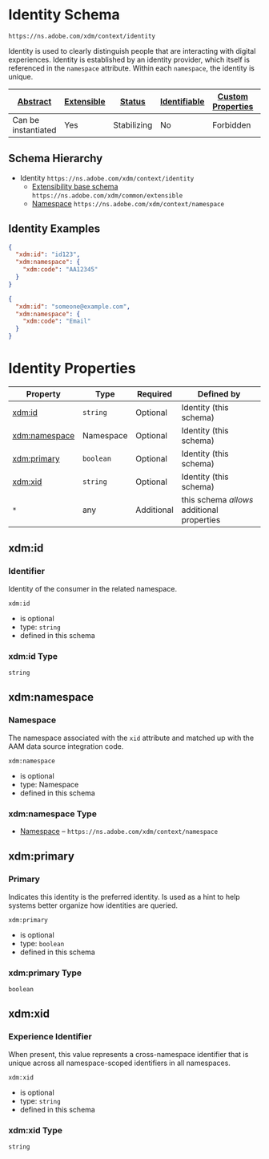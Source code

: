
# Identity Schema

```
https://ns.adobe.com/xdm/context/identity
```

Identity is used to clearly distinguish people that are interacting with digital experiences. Identity is established by an identity provider, which itself is referenced in the `namespace` attribute. Within each `namespace`, the identity is unique.

| [Abstract](../../abstract.md) | [Extensible](../../extensions.md) | [Status](../../status.md) | [Identifiable](../../id.md) | [Custom Properties](../../extensions.md) | [Additional Properties](../../extensions.md) | Defined In |
|-------------------------------|-----------------------------------|---------------------------|-----------------------------|------------------------------------------|----------------------------------------------|------------|
| Can be instantiated | Yes | Stabilizing | No | Forbidden | Permitted | [context/identity.schema.json](context/identity.schema.json) |
## Schema Hierarchy

* Identity `https://ns.adobe.com/xdm/context/identity`
  * [Extensibility base schema](../common/extensible.schema.md) `https://ns.adobe.com/xdm/common/extensible`
  * [Namespace](namespace.schema.md) `https://ns.adobe.com/xdm/context/namespace`


## Identity Examples

```json
{
  "xdm:id": "id123",
  "xdm:namespace": {
    "xdm:code": "AA12345"
  }
}
```

```json
{
  "xdm:id": "someone@example.com",
  "xdm:namespace": {
    "xdm:code": "Email"
  }
}
```


# Identity Properties

| Property | Type | Required | Defined by |
|----------|------|----------|------------|
| [xdm:id](#xdmid) | `string` | Optional | Identity (this schema) |
| [xdm:namespace](#xdmnamespace) | Namespace | Optional | Identity (this schema) |
| [xdm:primary](#xdmprimary) | `boolean` | Optional | Identity (this schema) |
| [xdm:xid](#xdmxid) | `string` | Optional | Identity (this schema) |
| `*` | any | Additional | this schema *allows* additional properties |

## xdm:id
### Identifier

Identity of the consumer in the related namespace.

`xdm:id`
* is optional
* type: `string`
* defined in this schema

### xdm:id Type


`string`






## xdm:namespace
### Namespace

The namespace associated with the `xid` attribute and matched up with the AAM data source integration code.

`xdm:namespace`
* is optional
* type: Namespace
* defined in this schema

### xdm:namespace Type


* [Namespace](namespace.schema.md) – `https://ns.adobe.com/xdm/context/namespace`





## xdm:primary
### Primary

Indicates this identity is the preferred identity. Is used as a hint to help systems better organize how identities are queried.

`xdm:primary`
* is optional
* type: `boolean`
* defined in this schema

### xdm:primary Type


`boolean`





## xdm:xid
### Experience Identifier

When present, this value represents a cross-namespace identifier that is unique across all namespace-scoped identifiers in all namespaces.

`xdm:xid`
* is optional
* type: `string`
* defined in this schema

### xdm:xid Type


`string`





